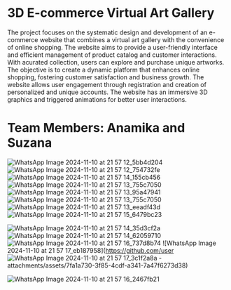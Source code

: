# 3D E-commerce Virtual Art Gallery
 The project focuses on the systematic design and development of an e-commerce website that
 combines a virtual art gallery with the convenience of online shopping. The website aims to provide
 a user-friendly interface and efficient management of product catalog and customer interactions.
 With acurated collection, users can explore and purchase unique artworks. The objective is to create
 a dynamic platform that enhances online shopping, fostering customer satisfaction and business
 growth. The website allows user engagement through registration and creation of personalized and
 unique accounts. The website has an immersive 3D graphics and triggered animations for better
 user interactions.
 # Team Members: Anamika and Suzana 
 
 
 ![WhatsApp Image 2024-11-10 at 21 57 12_5bb4d204](https://github.com/user-attachments/assets/60d0f6c1-95f5-43b5-b796-2918d1ec9c5b)
![WhatsApp Image 2024-11-10 at 21 57 12_754732fe](https://github.com/user-attachments/assets/d49aa9b9-f900-4d04-94ba-6de97244a3ae)
![WhatsApp Image 2024-11-10 at 21 57 14_155cb456](https://github.com/user-attachments/assets/fbfbd75c-8a11-4bd3-8a5e-98e57097affc)
![WhatsApp Image 2024-11-10 at 21 57 13_755c7050](https://github.com/user-attachments/assets/cdaac6fd-acf3-4cd0-ac93-df5634a69d6a)
![WhatsApp Image 2024-11-10 at 21 57 13_95a47941](https://github.com/user-attachments/assets/3f7367c4-7f80-4f1c-9294-9c4b3a9dcf6f)
![WhatsApp Image 2024-11-10 at 21 57 13_755c7050](https://github.com/user-attachments/assets/a45e2871-32b4-4388-89ea-328c11eb6b8c)
![WhatsApp Image 2024-11-10 at 21 57 13_eeadf43d](https://github.com/user-attachments/assets/af3a23bf-135a-46bb-b5ed-605165312485)
![WhatsApp Image 2024-11-10 at 21 57 15_6479bc23](https://github.com/user-attachments/assets/debcb95c-ebc8-4a49-8454-7967812844fe)

![WhatsApp Image 2024-11-10 at 21 57 14_35d3cf2a](https://github.com/user-attachments/assets/f7556dd1-af56-44ba-85e3-2e894ac55417)
![WhatsApp Image 2024-11-10 at 21 57 14_62059710](https://github.com/user-attachments/assets/9c68ab1d-1d65-47ef-99fc-1523e939a2d8)
![WhatsApp Image 2024-11-10 at 21 57 16_737d8b74](https://github.com/user-attachments/assets/bf8201de-3f10-48a7-aded-bde090be2b17)
![WhatsApp Image 2024-11-10 at 21 57 17_eb187958](https://github.com/user
![WhatsApp Image 2024-11-10 at 21 57 17_3c1f2a8a](https://github.com/user-attachments/assets/241b36ea-8536-43d0-a034-5afbf3dc4834)
-attachments/assets/7fa1a730-3f85-4cdf-a341-7a47f6273d38)

![WhatsApp Image 2024-11-10 at 21 57 16_2467fb21](https://github.com/user-attachments/assets/b67f7361-a9f4-4cd9-8d5f-cff2e1e58738)

